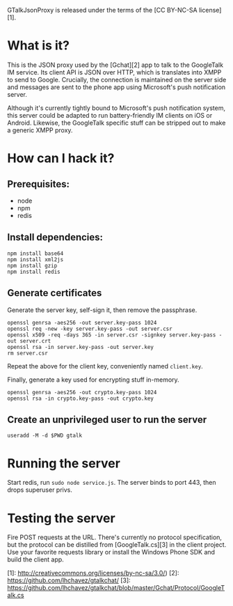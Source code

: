 GTalkJsonProxy is released under the terms of the [CC BY-NC-SA license][1].

# What is it?

This is the JSON proxy used by the [Gchat][2] app to talk to the GoogleTalk IM
service. Its client API is JSON over HTTP, which is translates into XMPP to
send to Google. Crucially, the connection is maintained on the server side and
messages are sent to the phone app using Microsoft's push notification server.

Although it's currently tightly bound to Microsoft's push notification system,
this server could be adapted to run battery-friendly IM clients on iOS or
Android. Likewise, the GoogleTalk specific stuff can be stripped out to make a
generic XMPP proxy.

# How can I hack it?

## Prerequisites:

* node
* npm
* redis

## Install dependencies:

    npm install base64
    npm install xml2js
    npm install gzip
    npm install redis

## Generate certificates

Generate the server key, self-sign it, then remove the passphrase.

    openssl genrsa -aes256 -out server.key-pass 1024
    openssl req -new -key server.key-pass -out server.csr
    openssl x509 -req -days 365 -in server.csr -signkey server.key-pass -out server.crt
    openssl rsa -in server.key-pass -out server.key
    rm server.csr 

Repeat the above for the client key, conveniently named `client.key`.

Finally, generate a key used for encrypting stuff in-memory.

    openssl genrsa -aes256 -out crypto.key-pass 1024
    openssl rsa -in crypto.key-pass -out crypto.key

## Create an unprivileged user to run the server

    useradd -M -d $PWD gtalk

# Running the server

Start redis, run `sudo node service.js`. The server binds to port 443, then
drops superuser privs.

# Testing the server

Fire POST requests at the URL. There's currently no protocol specification, but
the protocol can be distilled from [GoogleTalk.cs][3] in the client project.
Use your favorite requests library or install the Windows Phone SDK and build
the client app.

  [1]: http://creativecommons.org/licenses/by-nc-sa/3.0/)
  [2]: https://github.com/lhchavez/gtalkchat/
  [3]: https://github.com/lhchavez/gtalkchat/blob/master/Gchat/Protocol/GoogleTalk.cs

